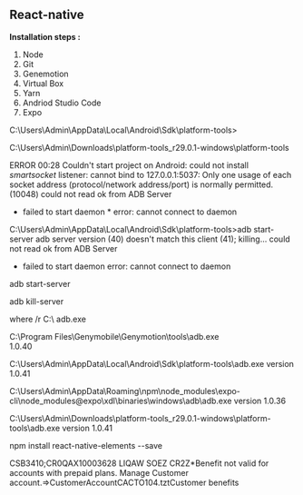 <h2>React-native</h2>


<b>Installation steps :</b>

1. Node
2. Git
3. Genemotion
4. Virtual Box
5. Yarn
6. Andriod Studio Code
7. Expo


C:\Users\Admin\AppData\Local\Android\Sdk\platform-tools>


C:\Users\Admin\Downloads\platform-tools_r29.0.1-windows\platform-tools


ERROR
00:28
Couldn't start project on Android: could not install *smartsocket* listener: cannot bind to 127.0.0.1:5037: Only one usage of each socket address (protocol/network address/port) is normally permitted. (10048)
could not read ok from ADB Server
* failed to start daemon *
error: cannot connect to daemon



C:\Users\Admin\AppData\Local\Android\Sdk\platform-tools>adb start-server
adb server version (40) doesn't match this client (41); killing...
could not read ok from ADB Server
* failed to start daemon
error: cannot connect to daemon


adb start-server

adb kill-server

where /r C:\ adb.exe



C:\Program Files\Genymobile\Genymotion\tools\adb.exe                                                           
1.0.40

C:\Users\Admin\AppData\Local\Android\Sdk\platform-tools\adb.exe
version 1.0.41

C:\Users\Admin\AppData\Roaming\npm\node_modules\expo-cli\node_modules\@expo\xdl\binaries\windows\adb\adb.exe
version 1.0.36

C:\Users\Admin\Downloads\platform-tools_r29.0.1-windows\platform-tools\adb.exe
version 1.0.41



npm install react-native-elements --save




CSB3410;CR0QAX10003628 LIQAW SOEZ CR2Z*Benefit not valid for accounts with prepaid plans. Manage Customer account.=>CustomerAccountCACTO104.tztCustomer benefits
















